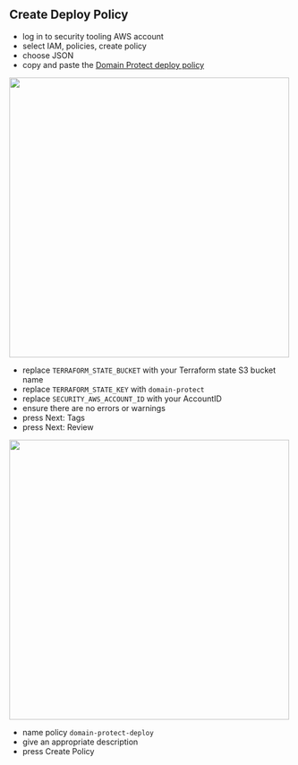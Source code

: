 ## Create Deploy Policy
* log in to security tooling AWS account
* select IAM, policies, create policy
* choose JSON
* copy and paste the [Domain Protect deploy policy](https://github.com/domain-protect/domain-protect/blob/main/aws-iam-policies/domain-protect-deploy.json)
<img src="images/policy-wizard-1.png" width="500">

* replace `TERRAFORM_STATE_BUCKET` with your Terraform state S3 bucket name
* replace `TERRAFORM_STATE_KEY` with `domain-protect`
* replace `SECURITY_AWS_ACCOUNT_ID` with your AccountID
* ensure there are no errors or warnings
* press Next: Tags
* press Next: Review
<img src="images/policy-wizard-2.png" width="500">

* name policy `domain-protect-deploy`
* give an appropriate description
* press Create Policy
